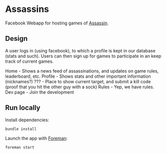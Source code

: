 Assassins
==================================

Facebook Webapp for hosting games of [Assassin](http:http://en.wikipedia.org/wiki/Assassin_(game)).

Design
------

A user logs in (using facebook), to which a profile is kept in our database (stats and such).
Users can then sign up for games to participate in an keep track of current games.

Home - Shows a news feed of assassinations, and updates on game rules, leaderboard, etc.
Profile - Shows stats and other important information (nicknames?)
??? - Place to show current target, and submit a kill code (proof that you hit the other guy with a sock)
Rules - Yep, we have rules.
Dev page - Join the development

Run locally
-----------

Install dependencies:

    bundle install

Launch the app with [Foreman](http://blog.daviddollar.org/2011/05/06/introducing-foreman.html):

    foreman start